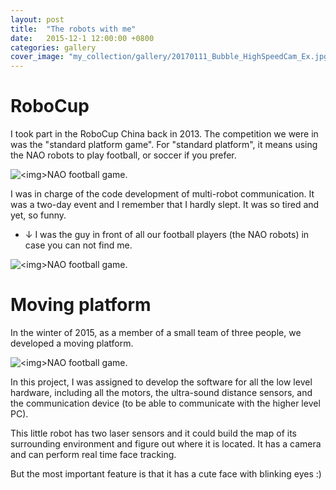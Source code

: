 ```yaml
---
layout: post
title:  "The robots with me"
date:   2015-12-1 12:00:00 +0800
categories: gallery
cover_image: "my_collection/gallery/20170111_Bubble_HighSpeedCam_Ex.jpg"
---
```


# RoboCup

I took part in the RoboCup China back in 2013. The competition we were in was the "standard platform game". For "standard platform", it means using the NAO robots to play football, or soccer if you prefer.

<p><img src="{{site.baseurl}}/my_collection/gallery/the-robot-with-me/NAO1.jpg" alt="<img>NAO football game."></p>

I was in charge of the code development of multi-robot communication. It was a two-day event and I remember that I hardly slept. It was so tired and yet, so funny.

* &darr; I was the guy in front of all our football players (the NAO robots) in case you can not find me.

<p><img src="{{site.baseurl}}/my_collection/gallery/the-robot-with-me/NAO2.jpg" alt="<img>NAO football game."></p>

# Moving platform

In the winter of 2015, as a member of a small team of three people, we developed a moving platform. 

<p><img src="{{site.baseurl}}/my_collection/gallery/the-robot-with-me/moving-platform.jpg" alt="<img>NAO football game."></p>

In this project, I was assigned to develop the software for all the low level hardware, including all the motors, the ultra-sound distance sensors, and the communication device (to be able to communicate with the higher level PC).

This little robot has two laser sensors and it could build the map of its surrounding environment and figure out where it is located. It has a camera and can perform real time face tracking.

But the most important feature is that it has a cute face with blinking eyes :)
